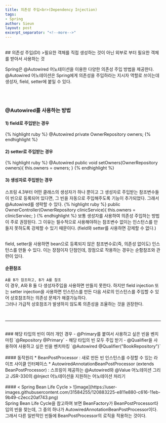 ```yaml
---
title: 의존성 주입<br>(Dependency Injection)
tags:
- Spring
author: Sieun
layout: post
excerpt_separator: "<!--more-->"
---
```


<br>
## 의존성 주입(DI)
>필요한 객체를 직접 생성하는 것이 아닌 외부로 부터 필요한 객체를 받아서 사용하는 것


Spring은 @Autowired 어노테이션을 이용한 다양한 의존성 주입 방법을 제공한다.
@Autowired 어노테이션은 Spring에게 의존성을 주입하라는 지시자 역할로 쓰이는데 생성자, field, setter에 붙일 수 있다.

<br><br>
### @Autowired를 사용하는 방법
#### 1) field로 주입받는 경우<br>
{% highlight ruby %}
@Autowired
private OwnerRepository owners;
{% endhighlight %}
<br>
#### 2) setter로 주입받는 경우<br>
{% highlight ruby %}
@Autowired
public void setOwners(OwnerRepository owners){
	this.owners = owners;
}
{% endhighlight %}
<br>
#### 3) 생성자로 주입받는 경우<br>
스프링 4.3부터 어떤 클래스의 생성자가 하나 뿐이고 그 생성자로 주입받는 참조변수들이 빈으로 등록되어 있다면, 그 빈을 자동으로 주입해주도록 기능이 추가되었다. 그래서 @Autowired를 생략할 수 있다.
{% highlight ruby %}
public OwnerController(OwnerRepository clinicService){
	this.owners = clinicServiec;
}
{% endhighlight %}
보통 생성자를 사용하여 의존성 주입하는 방법이 주로 권장된다. 그 이유는 필수적으로 사용해야하는 참조변수 없이는 인스턴스를 만들지 못하도록 강제할 수 있기 때문이다. (field와 setter를 사용하면 강제할 수 없다.)

<br>
field, setter을 사용하면 bean으로 등록되지 않은 참조변수로(즉, 의존성 없이도) 인스턴스를 만들 수 있다. 이는 장점이자 단점인데, 장점으로 작용하는 경우는 순함참조와 관련이 있다.

#### 순환참조
`A를 B가 참조하고, B가 A를 참조`<br>
이 경우, A와 B 둘 다 생성자주입을 사용하면 만들지 못한다. 하지만 field injection 또는 setter injection을 사용하면 인스턴스를 만든 다음 서로의 인스턴스를 주입할 수 있어 상호참조하는 의존성 문제가 해결가능하다.<br>
그러나 가급적 상호참조가 발생하지 않도록 의존성을 조율하는 것을 권장한다.

<br> 
<hr>
<br>
### 해당 타입의 빈이 여러 개인 경우
- @Primary를 붙여서 사용하고 싶은 빈을 벤치마킹
`@Repository @Primary`
- 해당 타입의 빈 모두 주입 받기
- @Qualifier을 사용하여 사용하고 싶은 빈을 벤치마킹
`@Autowired @Qualifier("BookRepository")`
<br><br>
#### 동작원리
* BeanPostProcessor : 새로 만든 빈 인스턴스를 수정할 수 있는 라이프 사이클 인터페이스
* AutowiredAnnotationBeanPostProcessor (extends BeanPostProcessor) : 스프링이 제공하는 @Autowired와 @Value 어노테이션 그리고 JSR-330의 @Inject 어노테이션을 지원하는 어노테이션 처리기
<br><br>
#### < Spring Bean Life Cycle >
![image](https://user-images.githubusercontent.com/31584255/120883225-e811e880-c616-11eb-9b49-c2ecc20af743.png)
<br>
Spring Bean Life Cycle을 참고하여 보면 BeanFactory가 BeanPostProcessor타입의 빈을 찾는데, 그 중의 하나가 AutowiredAnnotationBeanPostProcessor이다. 그래서 다른 일반적인 빈들에 BeanPostProcessor의 로직을 적용하는 것이다.
